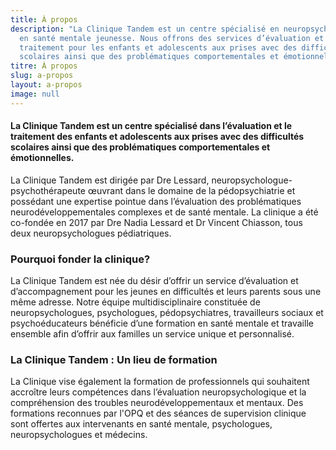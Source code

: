 ```yaml
---
title: À propos
description: "La Clinique Tandem est un centre spécialisé en neuropsychologie et
  en santé mentale jeunesse. Nous offrons des services d’évaluation et de
  traitement pour les enfants et adolescents aux prises avec des difficultés
  scolaires ainsi que des problématiques comportementales et émotionnelles. "
titre: À propos
slug: a-propos
layout: a-propos
image: null
---
```

#### La Clinique Tandem est un centre spécialisé dans l’évaluation et le traitement des enfants et adolescents aux prises avec des difficultés scolaires ainsi que des problématiques comportementales et émotionnelles.

La Clinique Tandem est dirigée par Dre Lessard, neuropsychologue-psychothérapeute œuvrant dans le domaine de la pédopsychiatrie et possédant une expertise pointue dans l’évaluation des problématiques neurodéveloppementales complexes et de santé mentale. La clinique a été co-fondée en 2017 par Dre Nadia Lessard et Dr Vincent Chiasson, tous deux neuropsychologues pédiatriques.

### Pourquoi fonder la clinique?

La Clinique Tandem est née du désir d’offrir un service d’évaluation et d’accompagnement pour les jeunes en difficultés et leurs parents sous une même adresse. Notre équipe multidisciplinaire constituée de neuropsychologues, psychologues, pédopsychiatres, travailleurs sociaux et psychoéducateurs bénéficie d’une formation en santé mentale et travaille ensemble afin d’offrir aux familles un service unique et personnalisé.

### La Clinique Tandem : Un lieu de formation

La Clinique vise également la formation de professionnels qui souhaitent accroître leurs compétences dans l’évaluation neuropsychologique et la compréhension des troubles neurodéveloppementaux et mentaux. Des formations reconnues par l'OPQ et des séances de supervision clinique sont offertes aux intervenants en santé mentale, psychologues, neuropsychologues et médecins.
